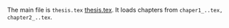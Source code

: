 The main file is `thesis.tex` [thesis.tex](./thesis.tex).
It loads chapters from `chaper1_..tex, chapter2_..tex`.
